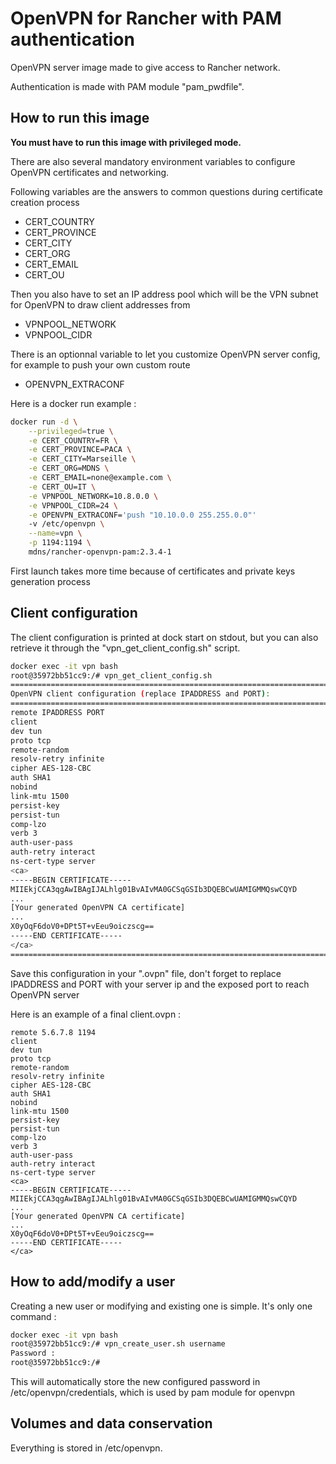 # OpenVPN for Rancher with PAM authentication

OpenVPN server image made to give access to Rancher network.

Authentication is made with PAM module "pam_pwdfile".

## How to run this image

**You must have to run this image with privileged mode.**

There are also several mandatory environment variables to configure OpenVPN
certificates and networking.

Following variables are the answers to common questions during certificate 
creation process 
- CERT_COUNTRY
- CERT_PROVINCE
- CERT_CITY
- CERT_ORG
- CERT_EMAIL
- CERT_OU

Then you also have to set an IP address pool which will be the VPN subnet for
OpenVPN to draw client addresses from
- VPNPOOL_NETWORK
- VPNPOOL_CIDR

There is an optionnal variable to let you customize OpenVPN server config, for 
example to push your own custom route
- OPENVPN_EXTRACONF

Here is a docker run example :
```sh
docker run -d \
    --privileged=true \
    -e CERT_COUNTRY=FR \
    -e CERT_PROVINCE=PACA \
    -e CERT_CITY=Marseille \
    -e CERT_ORG=MDNS \
    -e CERT_EMAIL=none@example.com \
    -e CERT_OU=IT \
    -e VPNPOOL_NETWORK=10.8.0.0 \
    -e VPNPOOL_CIDR=24 \
    -e OPENVPN_EXTRACONF='push "10.10.0.0 255.255.0.0"'
    -v /etc/openvpn \
    --name=vpn \
    -p 1194:1194 \
    mdns/rancher-openvpn-pam:2.3.4-1
```

First launch takes more time because of certificates and private keys generation
process

## Client configuration

The client configuration is printed at dock start on stdout, but you can also 
retrieve it through the "vpn_get_client_config.sh" script.

```sh
docker exec -it vpn bash
root@35972bb51cc9:/# vpn_get_client_config.sh
==========================================================================
OpenVPN client configuration (replace IPADDRESS and PORT):
==========================================================================
remote IPADDRESS PORT
client
dev tun
proto tcp
remote-random
resolv-retry infinite
cipher AES-128-CBC
auth SHA1
nobind
link-mtu 1500
persist-key
persist-tun
comp-lzo
verb 3
auth-user-pass
auth-retry interact
ns-cert-type server
<ca>
-----BEGIN CERTIFICATE-----
MIIEkjCCA3qgAwIBAgIJALhlg01BvAIvMA0GCSqGSIb3DQEBCwUAMIGMMQswCQYD
...
[Your generated OpenVPN CA certificate]
...
X0yOqF6doV0+DPt5T+vEeu9oiczscg==
-----END CERTIFICATE-----
</ca>
==========================================================================
```

Save this configuration in your ".ovpn" file, don't forget to replace IPADDRESS 
and PORT with your server ip and the exposed port to reach OpenVPN server

Here is an example of a final client.ovpn :

```
remote 5.6.7.8 1194
client
dev tun
proto tcp
remote-random
resolv-retry infinite
cipher AES-128-CBC
auth SHA1
nobind
link-mtu 1500
persist-key
persist-tun
comp-lzo
verb 3
auth-user-pass
auth-retry interact
ns-cert-type server
<ca>
-----BEGIN CERTIFICATE-----
MIIEkjCCA3qgAwIBAgIJALhlg01BvAIvMA0GCSqGSIb3DQEBCwUAMIGMMQswCQYD
...
[Your generated OpenVPN CA certificate]
...
X0yOqF6doV0+DPt5T+vEeu9oiczscg==
-----END CERTIFICATE-----
</ca>
```

## How to add/modify a user

Creating a new user or modifying and existing one is simple. It's only one command :
```sh
docker exec -it vpn bash
root@35972bb51cc9:/# vpn_create_user.sh username
Password :
root@35972bb51cc9:/#
```

This will automatically store the new configured password in /etc/openvpn/credentials,
which is used by pam module for openvpn

## Volumes and data conservation

Everything is stored in /etc/openvpn.
